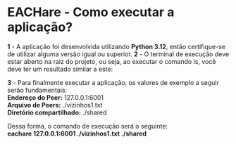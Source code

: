 # EACHare - Como executar a aplicação?
**1** - A aplicação foi desenvolvida utilizando **Python 3.12**, então certifique-se de utilizar alguma versão igual ou superior.
**2** - O terminal de execução deve estar aberto na raiz do projeto, ou seja, ao executar o comando ls, você deve ter um resultado similar a este:

**3** - Para finalmente executar a aplicação, os valores de exemplo a seguir serão fundamentais: <br>
**Endereço do Peer:** 127.0.0.1:6001 <br>
**Arquivo de Peers:** ./vizinhos1.txt <br>
**Diretório compartilhado:** ./shared <br>

Dessa forma, o comando de execução será o seguinte: <br>
**eachare 127.0.0.1:6001 ./vizinhos1.txt  ./shared**
